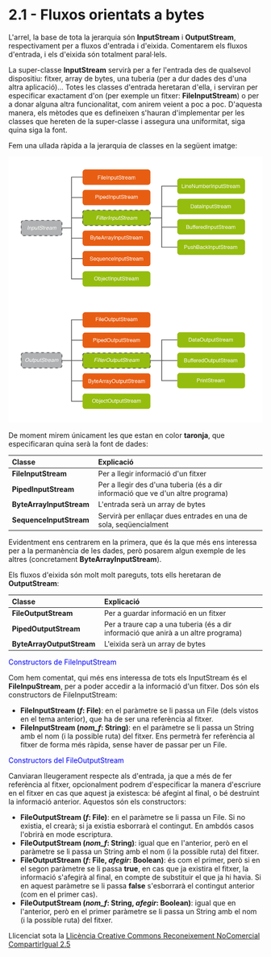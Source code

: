 # <a name="main"></a>**2.1 - Fluxos orientats a bytes**
L'arrel, la base de tota la jerarquia són **InputStream** i **OutputStream**, respectivament per a fluxos d'entrada i d'eixida. Comentarem els fluxos d'entrada, i els d'eixida són totalment paral·lels.

La super-classe **InputStream** servirà per a fer l'entrada des de qualsevol dispositiu: fitxer, array de bytes, una tuberia (per a dur dades des d'una altra aplicació)... Totes les classes d'entrada heretaran d'ella, i serviran per especificar exactament d'on (per exemple un fitxer: **FileInputStream**) o per a donar alguna altra funcionalitat, com anirem veient a poc a poc. D'aquesta manera, els mètodes que es defineixen s'hauran d'implementar per les classes que hereten de la super-classe i assegura una uniformitat, siga quina siga la font.

Fem una ullada ràpida a la jerarquia de classes en la següent imatge:

![Jerarquia InputStream](T2_2_1.png)

De moment mirem únicament les que estan en color **taronja**, que especificaran quina serà la font de dades:

|Classe|Explicació|
| :- | :- |
|**FileInputStream**|Per a llegir informació d'un fitxer|
|**PipedInputStream** |Per a llegir des d'una tuberia (és a dir informació que ve d'un altre programa) |
|**ByteArrayInputStream** |L'entrada serà un array de bytes |
|**SequenceInputStream** |Servirà per enllaçar dues entrades en una de sola, seqüencialment |

Evidentment ens centrarem en la primera, que és la que més ens interessa per a la permanència de les dades, però posarem algun exemple de les altres (concretament **ByteArrayInputStream**). 

Els fluxos d'eixida són molt molt pareguts, tots ells heretaran de **OutputStream**:

|Classe|Explicació|
| :- | :- |
|**FileOutputStream**|Per a guardar informació en un fitxer|
|**PipedOutputStream** |Per a traure cap a una tuberia (és a dir informació que anirà a un altre programa) |
|**ByteArrayOutputStream** |L'eixida serà un array de bytes |



<span style="color: blue;"> Constructors de FileInputStream </span>

Com hem comentat, qui més ens interessa de tots els InputStream és el **FileInpuStream**, per a poder accedir a la informació d'un fitxer. Dos són els constructors de FileInputStream:

- **FileInputStream (*f*: File)**: en el paràmetre se li passa un File (dels vistos en el tema anterior), que ha de ser una referència al fitxer.
- **FileInputStream (*nom_f*: String)**: en el paràmetre se li passa un String amb el nom (i la possible ruta) del fitxer. Ens permetrà fer referència al fitxer de forma més ràpida, sense haver de passar per un File.



<span style="color: blue;"> Constructors del FileOutputStream </span>

Canviaran lleugerament respecte als d'entrada, ja que a més de fer referència al fitxer, opcionalment podrem d'especificar la manera d'escriure en el fitxer en cas que aquest ja existesca: bé afegint al final, o bé destruint la informació anterior. Aquestos són els constructors:

- **FileOutputStream (*f*: File)**: en el paràmetre se li passa un File. Si no existia, el crearà; si ja existia esborrarà el contingut. En ambdós casos l'obrirà en mode escriptura.
- **FileOutputStream (*nom_f*: String)**: igual que en l'anterior, però en el paràmetre se li passa un String amb el nom (i la possible ruta) del fitxer.
- **FileOutputStream (*f*: File, *afegir*: Boolean)**: és com el primer, però si en el segon paràmetre se li passa **true**, en cas que ja existira el fitxer, la informació s'afegirà al final, en compte de substituir el que ja hi havia. Si en aquest paràmetre se li passa **false** s'esborrarà el contingut anterior (com en el primer cas).
- **FileOutputStream (*nom_f*: String, *afegir*: Boolean)**: igual que en l'anterior, però en el primer paràmetre se li passa un String amb el nom (i la possible ruta) del fitxer.




Llicenciat sota la [Llicència Creative Commons Reconeixement NoComercial CompartirIgual 2.5](http://creativecommons.org/licenses/by-nc-sa/2.5/)
